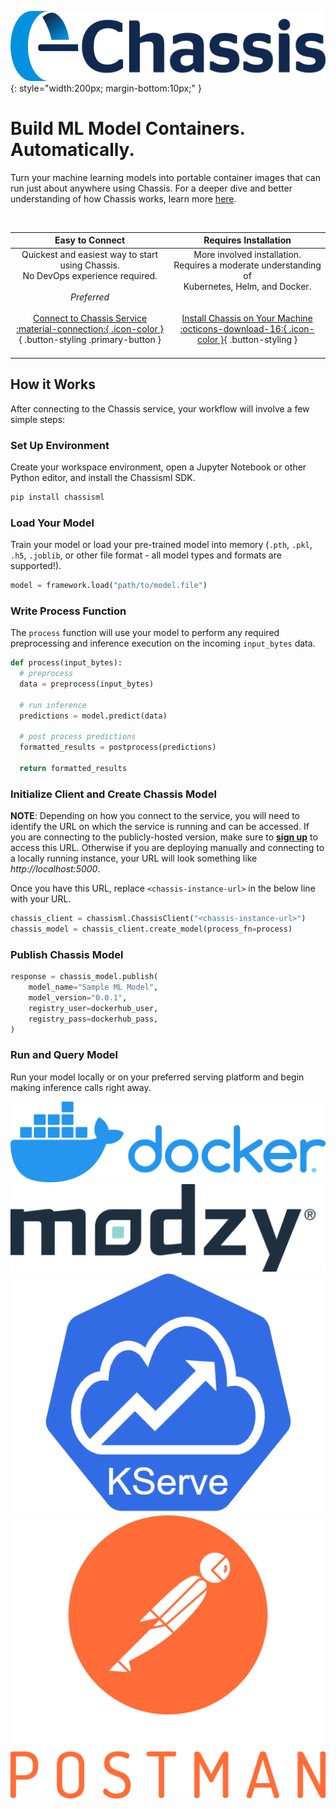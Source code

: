 ![Chassis logo](images/chassis-positive.png){: style="width:200px; margin-bottom:10px;" }

# Build ML Model Containers. Automatically.

Turn your machine learning models into portable container images that can run just about anywhere using Chassis. For a deeper dive and better understanding of how Chassis works, learn more [here](./conceptual-guides/overview.md).

<br>

| Easy to Connect | Requires Installation|
| :-----------: | :-----------: |
| Quickest and easiest way to start using Chassis. <br> No DevOps experience required. <br><br> *Preferred* <br><br> [Connect to Chassis Service    :material-connection:{ .icon-color }](./getting-started/deploy-connect.md){ .button-styling .primary-button } <br><br> |  More involved installation. <br> Requires a moderate understanding of <br> Kubernetes, Helm, and Docker. <br><br><br> [Install Chassis on Your Machine   :octicons-download-16:{ .icon-color }](./getting-started/deploy-manual.md){ .button-styling } <br><br> |

## How it Works

After connecting to the Chassis service, your workflow will involve a few simple steps: 

### Set Up Environment

Create your workspace environment, open a Jupyter Notebook or other Python editor, and install the Chassisml SDK.

```bash
pip install chassisml
``` 

### Load Your Model

Train your model or load your pre-trained model into memory (`.pth`, `.pkl`, `.h5`, `.joblib`, or other file format - all model types and formats are supported!).

```python
model = framework.load("path/to/model.file")
```

### Write Process Function

The `process` function will use your model to perform any required preprocessing and inference execution on the incoming `input_bytes` data. 

```python
def process(input_bytes):
  # preprocess
  data = preprocess(input_bytes)

  # run inference
  predictions = model.predict(data)

  # post process predictions
  formatted_results = postprocess(predictions)

  return formatted_results
```

### Initialize Client and Create Chassis Model

**NOTE**: Depending on how you connect to the service, you will need to identify the URL on which the service is running and can be accessed. If you are connecting to the publicly-hosted version, make sure to **[sign up](https://chassis.modzy.com)** to access this URL. Otherwise if you are deploying manually and connecting to a locally running instance, your URL will look something like *http://localhost:5000*.

Once you have this URL, replace ```<chassis-instance-url>``` in the below line with your URL.

``` py
chassis_client = chassisml.ChassisClient("<chassis-instance-url>")
chassis_model = chassis_client.create_model(process_fn=process)
```
### Publish Chassis Model

``` py
response = chassis_model.publish(
    model_name="Sample ML Model",
    model_version="0.0.1",
    registry_user=dockerhub_user,
    registry_pass=dockerhub_pass,
) 
```

### Run and Query Model

Run your model locally or on your preferred serving platform and begin making inference calls right away.


<div id="logos-container">
  <div class="logo-box1"><img src="images/docker.png" ></div>
  <div class="logo-box2"><img src="images/modzy.png" ></div>
  <div class="logo-box3"><img src="images/kserve.png" ></div>
  <div class="logo-box4"><img src="images/postman/postman-logo.png" ></div>
  <span class="stretch"></span>
</div>
<br>